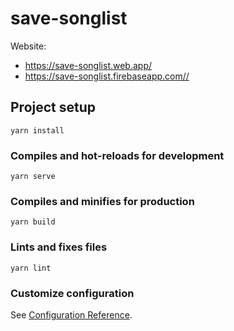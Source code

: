 # save-songlist

Website:

- <https://save-songlist.web.app/>
- <https://save-songlist.firebaseapp.com//>

## Project setup

```
yarn install
```

### Compiles and hot-reloads for development

```
yarn serve
```

### Compiles and minifies for production

```
yarn build
```

### Lints and fixes files

```
yarn lint
```

### Customize configuration

See [Configuration Reference](https://cli.vuejs.org/config/).
